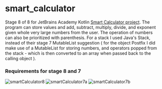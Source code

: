 # smart_calculator
Stage 8 of 8 for JetBrains Academy Kotlin [Smart Calculator project](https://hyperskill.org/projects/88/stages/493/implement). 
The program can store values and add, subtract, multiply, divide, and exponent given whole very large numbers from the user. The operation of numbers can also be prioritized with parenthesis. For a stack I used Java's Stack, instead of their stage 7 MutableList suggestion ( for the object Postfix I did make use of a MutableList for storing numbers, and operators popped from the stack - which is then converted to an array when passed back to the calling object ).
### Requirements for stage 8 and 7
![smartCalculator8](https://user-images.githubusercontent.com/64429863/86519747-e68adf80-be0b-11ea-8371-b2ffef92fc23.jpg)
![smartCalculator7a](https://user-images.githubusercontent.com/64429863/86500317-3f03a380-bd5e-11ea-8573-de1f4877b662.jpg)
![smartCalculator7b](https://user-images.githubusercontent.com/64429863/86500346-5d699f00-bd5e-11ea-8003-2e4091892e07.jpg)
